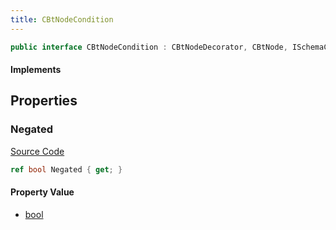 ```yaml
---
title: CBtNodeCondition
---
```


```csharp
public interface CBtNodeCondition : CBtNodeDecorator, CBtNode, ISchemaClass<CBtNode>, ISchemaClass<CBtNodeDecorator>, ISchemaClass<CBtNodeCondition>, ISchemaField, ISchemaClass, INativeHandle
```

#### Implements

## Properties

### Negated

[Source Code](https://github.com/swiftly-solution/swiftlys2/blob/beta/managed/src/SwiftlyS2.Generated/Schemas/Interfaces/CBtNodeCondition.cs#L16)

```csharp
ref bool Negated { get; }
```

#### Property Value

- [bool](https://learn.microsoft.com/dotnet/api/system.boolean)


